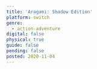 ```yaml
---
title: 'Aragami: Shadow Edition'
platform: switch
genre:
  - action-adventure
digital: false
physical: true
guide: false
pending: false
posted: 2020-11-04
---
```

